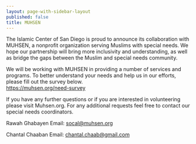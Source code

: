 ```yaml
---
layout: page-with-sidebar-layout
published: false
title: MUHSEN
---
```

The Islamic Center of San Diego is proud to announce its collaboration with MUHSEN, a nonprofit organization serving Muslims with special needs. We hope our partnership will bring more inclusivity and understanding, as well as bridge the gaps between the Muslim and special needs community.  

We will be working with MUHSEN in providing a number of services and programs. To better understand your needs and help us in our efforts, please fill out the survey below.  
https://muhsen.org/need-survey

If you have any further questions or if you are interested in volunteering please visit Muhsen.org. 
For any additional requests feel free to contact our special needs coordinators.  

Rawah Ghabayen
Email: socal@muhsen.org

Chantal Chaaban
Email: chantal.chaab@gmail.com
